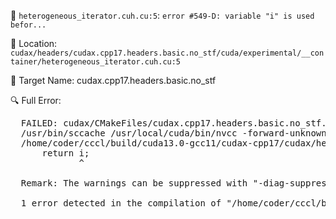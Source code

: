 📝 `heterogeneous_iterator.cuh.cu:5`: `error #549-D: variable "i" is used befor...`

📍 Location: `cudax/headers/cudax.cpp17.headers.basic.no_stf/cuda/experimental/__container/heterogeneous_iterator.cuh.cu:5`

🎯 Target Name: cudax.cpp17.headers.basic.no_stf

🔍 Full Error:

<pre>
  FAILED: cudax/CMakeFiles/cudax.cpp17.headers.basic.no_stf.dir/headers/cudax.cpp17.headers.basic.no_stf/cuda/experimental/__container/heterogeneous_iterator.cuh.cu.o
  /usr/bin/sccache /usr/local/cuda/bin/nvcc -forward-unknown-to-host-compiler -ccbin=/usr/bin/g++ -DCCCL_ENABLE_ASSERTIONS -DLIBCUDACXX_ENABLE_EXPERIMENTAL_MEMORY_RESOURCE -D_CCCL_NO_SYSTEM_HEADER -I/home/coder/cccl/cudax/include -I/home/coder/cccl/lib/cmake/libcudacxx/../../../libcudacxx/include -I/home/coder/cccl/lib/cmake/cub/../../../cub -I/home/coder/cccl/lib/cmake/thrust/../../../thrust -O3 -DNDEBUG -std=c++17 "--generate-code=arch=compute_75,code=[sm_75]" "--generate-code=arch=compute_80,code=[sm_80]" "--generate-code=arch=compute_90,code=[sm_90]" "--generate-code=arch=compute_100,code=[sm_100]" "--generate-code=arch=compute_110,code=[sm_110]" "--generate-code=arch=compute_120,code=[sm_120]" "--generate-code=arch=compute_120,code=[compute_120]" -Xcudafe=--display_error_number -Wno-deprecated-gpu-targets -Xcudafe=--promote_warnings -Wreorder -Xcompiler=-Werror -Xcompiler=-Wall -Xcompiler=-Wextra -Xcompiler=-Wreorder -Xcompiler=-Winit-self -Xcompiler=-Woverloaded-virtual -Xcompiler=-Wcast-qual -Xcompiler=-Wpointer-arith -Xcompiler=-Wvla -Xcompiler=-Wno-gnu-line-marker -Xcompiler=-Wno-gnu-zero-variadic-macro-arguments -Xcompiler=-Wno-unused-function -Xcompiler=-Wno-noexcept-type -MD -MT cudax/CMakeFiles/cudax.cpp17.headers.basic.no_stf.dir/headers/cudax.cpp17.headers.basic.no_stf/cuda/experimental/__container/heterogeneous_iterator.cuh.cu.o -MF cudax/CMakeFiles/cudax.cpp17.headers.basic.no_stf.dir/headers/cudax.cpp17.headers.basic.no_stf/cuda/experimental/__container/heterogeneous_iterator.cuh.cu.o.d -x cu -c /home/coder/cccl/build/cuda13.0-gcc11/cudax-cpp17/cudax/headers/cudax.cpp17.headers.basic.no_stf/cuda/experimental/__container/heterogeneous_iterator.cuh.cu -o cudax/CMakeFiles/cudax.cpp17.headers.basic.no_stf.dir/headers/cudax.cpp17.headers.basic.no_stf/cuda/experimental/__container/heterogeneous_iterator.cuh.cu.o
  /home/coder/cccl/build/cuda13.0-gcc11/cudax-cpp17/cudax/headers/cudax.cpp17.headers.basic.no_stf/cuda/experimental/__container/heterogeneous_iterator.cuh.cu(5): error #549-D: variable "i" is used before its value is set
      return i;
             ^

  Remark: The warnings can be suppressed with "-diag-suppress <warning-number>"

  1 error detected in the compilation of "/home/coder/cccl/build/cuda13.0-gcc11/cudax-cpp17/cudax/headers/cudax.cpp17.headers.basic.no_stf/cuda/experimental/__container/heterogeneous_iterator.cuh.cu".
</pre>
